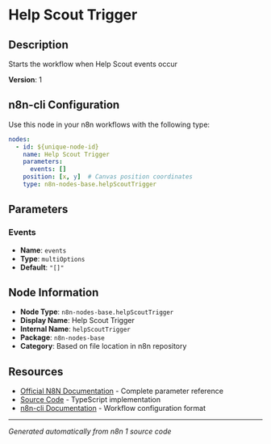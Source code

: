 # Help Scout Trigger

## Description

Starts the workflow when Help Scout events occur

**Version**: 1

## n8n-cli Configuration

Use this node in your n8n workflows with the following type:

```yaml
nodes:
  - id: ${unique-node-id}
    name: Help Scout Trigger
    parameters:
      events: []
    position: [x, y]  # Canvas position coordinates
    type: n8n-nodes-base.helpScoutTrigger
```

## Parameters

### Events

- **Name**: `events`
- **Type**: `multiOptions`
- **Default**: `"[]"`


## Node Information

- **Node Type**: `n8n-nodes-base.helpScoutTrigger`
- **Display Name**: Help Scout Trigger
- **Internal Name**: `helpScoutTrigger`
- **Package**: `n8n-nodes-base`
- **Category**: Based on file location in n8n repository

## Resources

- [Official N8N Documentation](https://docs.n8n.io/integrations/builtin/app-nodes/n8n-nodes-base.helpscouttrigger/) - Complete parameter reference
- [Source Code](https://github.com/n8n-io/n8n/blob/master/packages/nodes-base/nodes/HelpScout/HelpScoutTrigger.node.ts) - TypeScript implementation
- [n8n-cli Documentation](https://github.com/edenreich/n8n-cli) - Workflow configuration format

---
*Generated automatically from n8n 1 source code*

